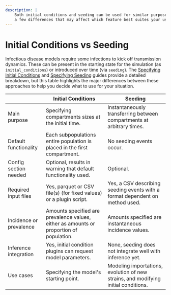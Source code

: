 ```yaml
---
description: |
    Both initial conditions and seeding can be used for similar purposes, but have
    a few differences that may affect which feature best suites your use case.
---
```


# Initial Conditions vs Seeding

Infectious disease models require some infections to kick off transmission dynamics. These can be present in the starting state for the simulation (as `initial_conditions`) or introduced over time (via `seeding`). The [Specifying Initial Conditions](./specifying-initial-conditions.md) and [Specifying Seeding](./specifying-seeding.md) guides provide a detailed breakdown, but this table highlights the major differences between these approaches to help you decide what to use for your situation.

|                         | Initial Conditions                                                                      | Seeding                                                                            |
|-------------------------|-----------------------------------------------------------------------------------------|------------------------------------------------------------------------------------|
| Main purpose            | Specifying compartments sizes at the initial time.                                      | Instantaneously transferring between compartments at arbitrary times.              |
| Default functionality   | Each subpopulations entire population is placed in the first compartment.               | No seeding events occur.                                                           |
| Config section needed   | Optional, results in warning that default functionality used.                           | Optional.                                                                          |
| Required input files    | Yes, parquet or CSV file(s) (for fixed values) or a plugin script.                      | Yes, a CSV describing seeding events with a format dependent on method used.       |
| Incidence or prevalence | Amounts specified are prevalence values, either as amounts or proportion of population. | Amounts specified are instantaneous incidence values.                              |
| Inference integration   | Yes, initial condition plugins can request model parameters.                            | None, seeding does not integrate well with inference yet.                          |
| Use cases               | Specifying the model's starting point.                                                  | Modeling importations, evolution of new strains, and modifying initial conditions. |
